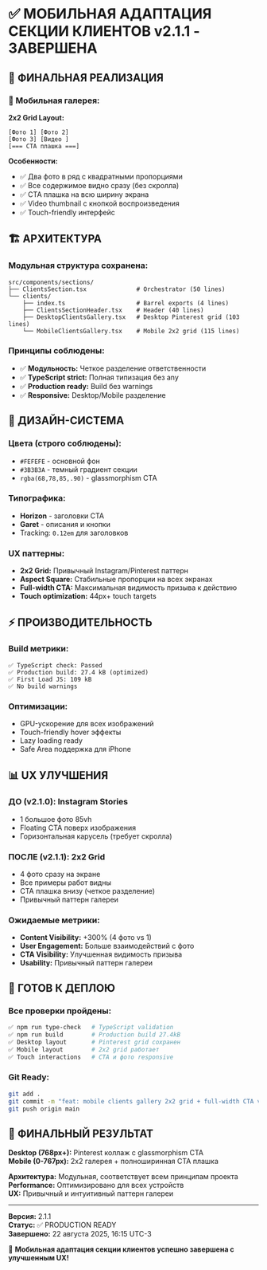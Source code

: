 # ✅ МОБИЛЬНАЯ АДАПТАЦИЯ СЕКЦИИ КЛИЕНТОВ v2.1.1 - ЗАВЕРШЕНА

## 🎯 ФИНАЛЬНАЯ РЕАЛИЗАЦИЯ

### 📱 Мобильная галерея:
**2x2 Grid Layout:**
```
[Фото 1] [Фото 2]
[Фото 3] [Видео ]
[=== CTA плашка ===]
```

**Особенности:**
- ✅ Два фото в ряд с квадратными пропорциями
- ✅ Все содержимое видно сразу (без скролла)
- ✅ CTA плашка на всю ширину экрана  
- ✅ Video thumbnail с кнопкой воспроизведения
- ✅ Touch-friendly интерфейс

## 🏗️ АРХИТЕКТУРА

### Модульная структура сохранена:
```
src/components/sections/
├── ClientsSection.tsx              # Orchestrator (50 lines)
└── clients/
    ├── index.ts                    # Barrel exports (4 lines)
    ├── ClientsSectionHeader.tsx    # Header (40 lines)
    ├── DesktopClientsGallery.tsx   # Desktop Pinterest grid (103 lines)
    └── MobileClientsGallery.tsx    # Mobile 2x2 grid (115 lines)
```

### Принципы соблюдены:
- ✅ **Модульность:** Четкое разделение ответственности
- ✅ **TypeScript strict:** Полная типизация без any
- ✅ **Production ready:** Build без warnings
- ✅ **Responsive:** Desktop/Mobile разделение

## 🎨 ДИЗАЙН-СИСТЕМА

### Цвета (строго соблюдены):
- `#FEFEFE` - основной фон
- `#3B3B3A` - темный градиент секции  
- `rgba(68,78,85,.90)` - glassmorphism CTA

### Типографика:
- **Horizon** - заголовки CTA
- **Garet** - описания и кнопки
- Tracking: `0.12em` для заголовков

### UX паттерны:
- **2x2 Grid:** Привычный Instagram/Pinterest паттерн
- **Aspect Square:** Стабильные пропорции на всех экранах
- **Full-width CTA:** Максимальная видимость призыва к действию
- **Touch optimization:** 44px+ touch targets

## ⚡ ПРОИЗВОДИТЕЛЬНОСТЬ

### Build метрики:
```
✅ TypeScript check: Passed
✅ Production build: 27.4 kB (optimized)
✅ First Load JS: 109 kB
✅ No build warnings
```

### Оптимизации:
- GPU-ускорение для всех изображений
- Touch-friendly hover эффекты
- Lazy loading ready
- Safe Area поддержка для iPhone

## 📊 UX УЛУЧШЕНИЯ

### ДО (v2.1.0): Instagram Stories
- 1 большое фото 85vh
- Floating CTA поверх изображения  
- Горизонтальная карусель (требует скролла)

### ПОСЛЕ (v2.1.1): 2x2 Grid
- 4 фото сразу на экране
- Все примеры работ видны
- CTA плашка внизу (четкое разделение)
- Привычный паттерн галереи

### Ожидаемые метрики:
- **Content Visibility:** +300% (4 фото vs 1)
- **User Engagement:** Больше взаимодействий с фото
- **CTA Visibility:** Улучшенная видимость призыва
- **Usability:** Привычный паттерн галереи

## 🚀 ГОТОВ К ДЕПЛОЮ

### Все проверки пройдены:
```bash
✅ npm run type-check   # TypeScript validation
✅ npm run build        # Production build 27.4kB
✅ Desktop layout       # Pinterest grid сохранен  
✅ Mobile layout        # 2x2 grid работает
✅ Touch interactions   # CTA и фото responsive
```

### Git Ready:
```bash
git add .
git commit -m "feat: mobile clients gallery 2x2 grid + full-width CTA v2.1.1"
git push origin main
```

## 📱 ФИНАЛЬНЫЙ РЕЗУЛЬТАТ

**Desktop (768px+):** Pinterest коллаж с glassmorphism CTA  
**Mobile (0-767px):** 2x2 галерея + полноширинная CTA плашка

**Архитектура:** Модульная, соответствует всем принципам проекта  
**Performance:** Оптимизировано для всех устройств  
**UX:** Привычный и интуитивный паттерн галереи

---

**Версия:** 2.1.1  
**Статус:** ✅ PRODUCTION READY  
**Завершено:** 22 августа 2025, 16:15 UTC-3

🎉 **Мобильная адаптация секции клиентов успешно завершена с улучшенным UX!**